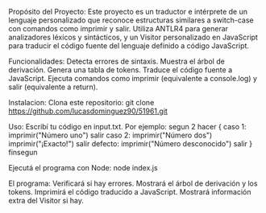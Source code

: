 Propósito del Proyecto:
Este proyecto es un traductor e intérprete de un lenguaje personalizado que reconoce estructuras similares a switch-case con comandos como imprimir y salir. Utiliza ANTLR4 para generar analizadores léxicos y sintácticos, y un Visitor personalizado en JavaScript para traducir el código fuente del lenguaje definido a código JavaScript.


Funcionalidades:
Detecta errores de sintaxis.
Muestra el árbol de derivación.
Genera una tabla de tokens.
Traduce el código fuente a JavaScript.
Ejecuta comandos como imprimir (equivalente a console.log) y salir (equivalente a return).


Instalacion:
Clona este repositorio: git clone https://github.com/lucasdominguez90/51961.git


Uso:
Escribí tu código en input.txt. Por ejemplo:
segun 2 hacer {
  caso 1:
    imprimir("Número uno")
    salir
  caso 2:
    imprimir("Número dos")
    imprimir("¡Exacto!")
    salir
  defecto:
    imprimir("Número desconocido")
    salir
} finsegun

    
Ejecutá el programa con Node:
node index.js

El programa:
Verificará si hay errores.
Mostrará el árbol de derivación y los tokens.
Imprimirá el código traducido a JavaScript.
Mostrará información extra del Visitor si hay.


